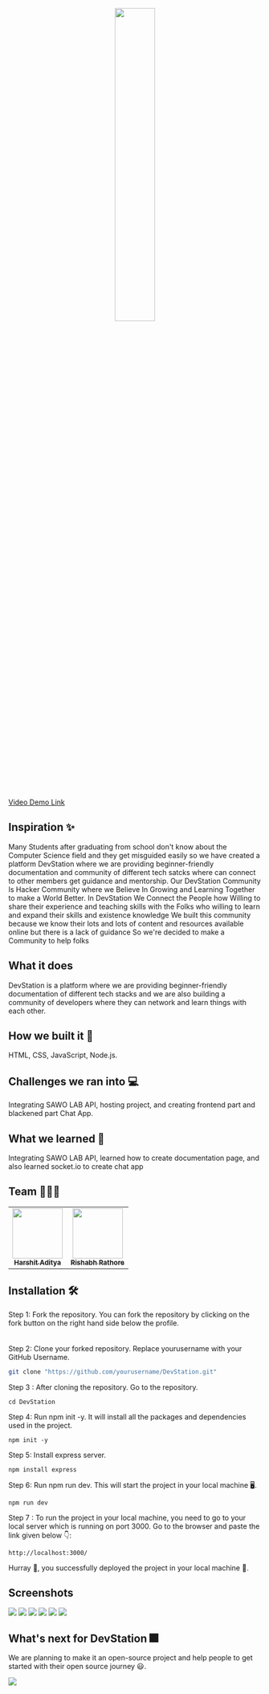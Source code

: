 <p align = 'center'>
 <a href='https://devlopershome.herokuapp.com'>
  <img src = "https://img.shields.io/badge/Dev_Station-FF61cd?style=round" radius="10%" width = '40%'/></a>
</p>

[Video Demo Link](https://youtu.be/iIOBs3eHEDM)

## Inspiration ✨
Many Students after graduating from school don't know about the Computer Science field and they get misguided easily so we have created a platform DevStation where we are providing beginner-friendly documentation and community of different tech satcks where can connect to other members get guidance and mentorship.
Our DevStation Community Is Hacker Community where we Believe In Growing and Learning Together to make a  World Better. In DevStation We Connect the People how Willing to share their experience and teaching skills with the Folks who willing to learn and expand their skills and existence knowledge
We built this community because we know their lots and lots of content and resources available online but there is a lack of guidance
So we're decided to make a Community to help folks
## What it does
DevStation is a platform where we are providing beginner-friendly documentation of different tech stacks and we are also building a community of developers where they can network and learn things with each other.

## How we built it 🧰
HTML, CSS, JavaScript, Node.js.

## Challenges we ran into 💻
 Integrating SAWO LAB API, hosting project, and creating frontend part and blackened part Chat App. 

## What we learned 📒
Integrating SAWO LAB API, learned how to create documentation page, and also learned socket.io to create chat app

## Team 🧑‍🤝‍🧑
<table>
  <tr>
    <td align="center"><a href="https://github.com/HarshitAditya27"><img src="https://avatars.githubusercontent.com/u/71604531?s=400&u=6b32a3bb23a60837427c094e4e07ecdbb9a0c074&v=4" width="100px;" alt=""/> 
     <br /><sub><b>Harshit Aditya</b></sub></a><br /></td> 
   <td align="center"><a href="https://github.com/rishabhrathore055"><img src="https://avatars.githubusercontent.com/u/77366500?v=4" width="100px;" alt=""/> 
     <br /><sub><b>Rishabh Rathore</b></sub></a><br /></td>
</tr>
</table>

## Installation 🛠️
  Step 1: Fork the repository. You can fork the repository by clicking on the fork button on the right hand side below the profile.<br> <br>
  <br>
  Step 2: Clone your forked repository. Replace yourusername with your GitHub Username. 
  
  ```bash
git clone "https://github.com/yourusername/DevStation.git"
``` 
  Step 3 : After cloning the repository. Go to the repository. 
  
  ```
cd DevStation
``` 
  Step 4: Run npm init -y. It will install all the packages and dependencies used in the project. 
  
  ```
npm init -y 
```
  Step 5: Install express server. 
  
  ```
npm install express
``` 
  Step 6: Run npm run dev. This will start the project in your local machine 🖥️. 
  
  ```
npm run dev 
``` 
  Step 7 : To run the project in your local machine, you need to go to your local server which is running on port 3000. Go to the browser and paste the link given below 👇: 
  
  ```
 http://localhost:3000/
``` 
Hurray 🥳, you successfully deployed the project in your local machine 🎉.  

 ## Screenshots 
  <img src="https://github.com/HarshitAditya27/Pictures-for-Projects/blob/master/Screenshot%20(1605).png?raw=true"> 
  <img src="https://github.com/HarshitAditya27/Pictures-for-Projects/blob/master/Screenshot%20(1606).png?raw=true"> 
  <img src="https://github.com/HarshitAditya27/Pictures-for-Projects/blob/master/Screenshot%20(1607).png?raw=true"> 
  <img src="https://github.com/HarshitAditya27/Pictures-for-Projects/blob/master/Screenshot%20(1608).png?raw=true"> 
  <img src="https://github.com/HarshitAditya27/Pictures-for-Projects/blob/master/Screenshot%20(1609).png?raw=true"> 
  <img src="https://github.com/HarshitAditya27/Pictures-for-Projects/blob/master/Screenshot%20(1610).png?raw=true"> 
  
## What's next for DevStation 🎆
We are planning to make it an open-source project and help people to get started with their open source journey 😃. 
 
<img src="https://challengepost-s3-challengepost.netdna-ssl.com/photos/production/challenge_photos/001/643/956/datas/full_width.png">
